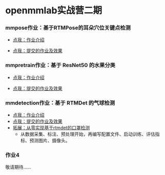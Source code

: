# openmmlab实战营二期

### mmpose作业：基于RTMPose的耳朵穴位关键点检测

- [点我：作业介绍](https://github.com/open-mmlab/OpenMMLabCamp/issues/88)

- [点我：提交的作业及效果](https://github.com/CrabBoss-lab/openmmlab-Camp/tree/master/01-mmpose-task)



### mmpretrain作业：基于 ResNet50 的水果分类

- [点我：作业介绍](https://github.com/open-mmlab/OpenMMLabCamp/issues/111)

- [点我：提交的作业及效果](https://github.com/CrabBoss-lab/openmmlab-Camp/tree/master/02-mmpretrain-task)

### mmdetection作业：基于 RTMDet 的气球检测

- [点我：作业介绍](https://github.com/open-mmlab/OpenMMLabCamp/issues/127)
- [点我：提交的作业及效果](https://github.com/CrabBoss-lab/openmmlab-Camp/tree/master/03-mmdetection-task)
- [拓展：从零实现基于rtmdet的口罩检测]()
    - 从数据采集、标注、预处理开始，再编写配置文件、启动训练、评估指标、预测图片、摄像头。
  

### 作业4

敬请期待......

### 
